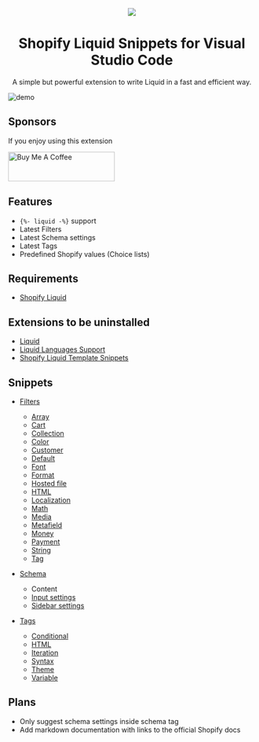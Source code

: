 <div align="center">
  <img src="assets/images/shopify-liquid-snippets-logo.png" />

  <h1>Shopify Liquid Snippets for Visual Studio Code</h1>

  <p>A simple but powerful extension to write Liquid in a fast and efficient way.</p>
</div>

![demo](assets/gifs/demo.gif)

## Sponsors

If you enjoy using this extension

<a href="https://www.buymeacoffee.com/waysagency" target="_blank"><img src="https://cdn.buymeacoffee.com/buttons/v2/default-yellow.png" alt="Buy Me A Coffee" style="height: 60px !important;width: 217px !important;" ></a>

## Features

- `{%- liquid -%}` support
- Latest Filters
- Latest Schema settings
- Latest Tags
- Predefined Shopify values (Choice lists)

## Requirements

- [Shopify Liquid](https://marketplace.visualstudio.com/items?itemName=Shopify.theme-check-vscode)

## Extensions to be uninstalled

- [Liquid](https://marketplace.visualstudio.com/items?itemName=sissel.shopify-liquid)
- [Liquid Languages Support](https://marketplace.visualstudio.com/items?itemName=neilding.language-liquid)
- [Shopify Liquid Template Snippets](https://marketplace.visualstudio.com/items?itemName=killalau.vscode-liquid-snippets)

## Snippets

- [Filters](https://shopify.dev/docs/api/liquid/filters)

  - [Array](https://shopify.dev/docs/api/liquid/filters/array-filters)
  - [Cart](https://shopify.dev/docs/api/liquid/filters/cart-filters)
  - [Collection](https://shopify.dev/docs/api/liquid/filters/collection-filters)
  - [Color](https://shopify.dev/docs/api/liquid/filters/color-filters)
  - [Customer](https://shopify.dev/docs/api/liquid/filters/customer-filters)
  - [Default](https://shopify.dev/docs/api/liquid/filters/default-filters)
  - [Font](https://shopify.dev/docs/api/liquid/filters/font-filters)
  - [Format](https://shopify.dev/docs/api/liquid/filters/format-filters)
  - [Hosted file](https://shopify.dev/docs/api/liquid/filters/hosted_file-filters)
  - [HTML](https://shopify.dev/docs/api/liquid/filters/html-filters)
  - [Localization](https://shopify.dev/docs/api/liquid/filters/localization-filters)
  - [Math](https://shopify.dev/docs/api/liquid/filters/math-filters)
  - [Media](https://shopify.dev/docs/api/liquid/filters/media-filters)
  - [Metafield](https://shopify.dev/docs/api/liquid/filters/metafield-filters)
  - [Money](https://shopify.dev/docs/api/liquid/filters/money-filters)
  - [Payment](https://shopify.dev/docs/api/liquid/filters/payment-filters)
  - [String](https://shopify.dev/docs/api/liquid/filters/string-filters)
  - [Tag](https://shopify.dev/docs/api/liquid/filters/tag-filters)

- [Schema](https://shopify.dev/docs/themes/architecture/settings)

  - Content
  - [Input settings](https://shopify.dev/docs/themes/architecture/settings/input-settings)
  - [Sidebar settings](https://shopify.dev/docs/themes/architecture/settings/sidebar-settings)

- [Tags](https://shopify.dev/docs/api/liquid/tags)
  - [Conditional](https://shopify.dev/docs/api/liquid/tags/conditional-tags)
  - [HTML](https://shopify.dev/docs/api/liquid/tags/html-tags)
  - [Iteration](https://shopify.dev/docs/api/liquid/tags/iteration-tags)
  - [Syntax](https://shopify.dev/docs/api/liquid/tags/syntax-tags)
  - [Theme](https://shopify.dev/docs/api/liquid/tags/theme-tags)
  - [Variable](https://shopify.dev/docs/api/liquid/tags/variable-tags)

## Plans

- Only suggest schema settings inside schema tag
- Add markdown documentation with links to the official Shopify docs
